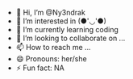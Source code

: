 - 👋 Hi, I’m @Ny3ndrak
- 👀 I’m interested in (●'◡'●)
- 🌱 I’m currently learning coding
- 💞️ I’m looking to collaborate on ...
- 📫 How to reach me ...
- 😄 Pronouns: her/she
- ⚡ Fun fact: NA

<!---
Ny3ndrak/Ny3ndrak is a ✨ special ✨ repository because its `README.md` (this file) appears on your GitHub profile.
You can click the Preview link to take a look at your changes.
--->

